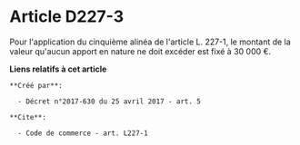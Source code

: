 # Article D227-3

Pour l'application du cinquième alinéa de l'article L. 227-1, le montant de la valeur qu'aucun apport en nature ne doit
excéder est fixé à 30 000 €.

**Liens relatifs à cet article**

	**Créé par**:

	  - Décret n°2017-630 du 25 avril 2017 - art. 5

	**Cite**:

	  - Code de commerce - art. L227-1
